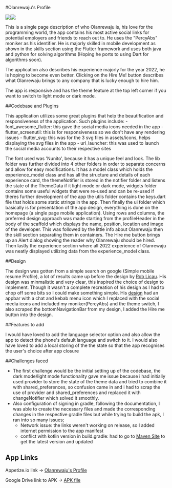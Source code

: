 #Olanrewaju's Profile

![](../../Desktop/Screenshot_20221104_112952.png)![](../../Desktop/Screenshot_20221104_113027.png)

This is a single page description of who Olanrewaju is, his love for the programming world,
the app contains his most active social links for potential employers and friends to reach out to.
He uses the "PercyAbs" moniker as his identifier. He is majorly skilled in mobile development as shown
in the skills section using the Flutter framework and uses both java and python for solving algorithms (Hoping he
ports to using Dart for algorithms soon).

The application also describes his experience majorly for the year 2022, he is hoping to 
become even better. Clicking on the Hire Me! button describes what Olanrewaju brings to 
any company that is lucky enough to hire him.

The app is responsive and has the theme feature at the top left corner if you want to switch to
light mode or dark mode.


##Codebase and Plugins 

This application utilizes some great plugins that help the beautification and responsiveness of the
application. Such plugins include:
    - font_awesome_flutter: this gave the social media icons needed in the app
    - flutter_screenutil: this is for responsiveness so we don't have any rendering issues
    - flutter_svg: this was for the 3 svg files in assets/icons, helps displaying the svg files in the app
    - url_launcher: this was used to launch the social media accounts to their respective sites

The font used was 'Nunito', because it has a unique feel and look. The lib folder was further divided into 4 other 
folders in order to separate concerns and allow for easy modifications. It has a model class 
which holds the experience_model class and has all the structure and details of each experience card,
the themeNotifier is stored in the notifier folder and listens the state of the ThemeData if it light mode or dark mode,
widgets folder contains some useful widgets that were re-used and can be re-used if theres further development of the app
the utils folder contains the keys.dart file that holds some static strings in the app.
Then finally the ui folder which basically is for presentation of the app design, everything is done on the homepage (a single page mobile application).
Using rows and columns, the preferred design approach was made starting from the profileHeader in the body of the scaffold which displays the
name, position, location and image of the developer. This was followed by the little info about Olanrewaju then the skill section separating them in 
containers. The Hire me button brings up an Alert dialog showing the reader why Olanrewaju should be hired. Then lastly the experience section where
 all 2022 experience of Olanrewaju was neatly displayed utilizing data from the experience_model class.

##Design

The design was gotten from a simple search on google (Simple mobile resume Profile), a lot of results came up before the design by
[Rob Licau](https://dribbble.com/RobertLicau). His design was minmalistic and very clear, this inspired the choice of design to implement.
Though it wasn't a complete recreation of his design as I had to chop off some bits so I could make something simple.
His [design](https://dribbble.com/shots/5438724-Resume-Mobile-App-for-iOS-Black-White) had an appbar with a chat and kebab menu icon which I replaced 
with the social media icons and included my moniker(PercyAbs) and the theme switch, I also scraped the bottomNavigationBar from my design, I added the Hire me button
into the design.

##Features to add

I would have loved to add the language selector option and also allow the app to detect the phone's default language and switch to it.
I would also have loved to add a local storing of the the state so that the app recognises the user's choice after app closure

##Challenges faced

- The first challenge would be the initial setting up of the codebase, the dark mode/light mode functionality gave me issue because i had initially used provider to store
the state of the theme data and tried to combine it with shared_preferences, so confusion came in and i had to scrap the use of provider and shared_preferences and replaced 
it with changeNotifier which solved it smoothly.
- Also configuration of signing in gradle, following the documentation, I was able to create the necessary files and made the corresponding changes in the respective gradle files but while trying to build the apk, I ran into so many issues; 
    - Network issue: the links weren't working on release, so I added internet permission to the app manifest
    - conflict with kotlin version in build.gradle: had to go to [Maven Site](https://maven.google.com/web/index.html#com.google.android.material:material) to get the latest version and updated

## App Links

Appetize.io link -> [Olanrewaju's Profile](https://appetize.io/app/3qpmql6hmaiumdksz3p3xcy6wu?device=pixel6&osVersion=12.0&scale=75)

Google Drive link to APK -> [APK file](https://drive.google.com/file/d/14cddwEkfx3WdM4uv16lCs6ZNKa23JgHA/view?usp=share_link)
